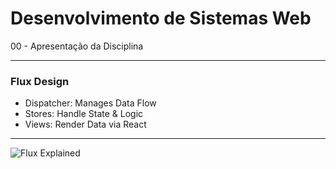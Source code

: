 # Desenvolvimento de Sistemas Web

00 - Apresentação da Disciplina

---

### Flux Design

- Dispatcher: Manages Data Flow
- Stores: Handle State & Logic
- Views: Render Data via React

---

![Flux Explained](https://facebook.github.io/flux/img/flux-simple-f8-diagram-explained-1300w.png)
